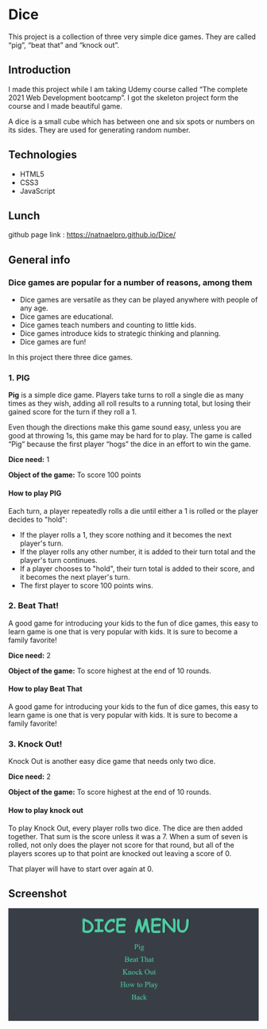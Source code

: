 # Dice
This project is a collection of three very simple dice games. They are called “pig”, “beat that” and “knock out”. 

## Introduction
I made this project while I am taking Udemy course called “The complete 2021 Web Development bootcamp”. I got the skeleton project form the course and I made beautiful game. 

A dice is a small cube which has between one and six spots or numbers on its sides. They are used for generating random number.

## Technologies
* HTML5
* CSS3
* JavaScript

## Lunch
github page link : https://natnaelpro.github.io/Dice/

## General info
### Dice games are popular for a number of reasons, among them
* Dice games are versatile as they can be played anywhere with people of any age.
* Dice games are educational.
* Dice games teach numbers and counting to little kids.
* Dice games introduce kids to strategic thinking and planning. 
* Dice games are fun!

In this project there three dice games.

### 1. PIG
**Pig** is a simple dice game. Players take turns to roll a single die as many times as they wish, adding all roll results to a running total, but losing their gained score for the turn if they roll a 1.  

Even though the directions make this game sound easy, unless you are good at throwing 1s, this game may be hard for to play. The game is called “Pig” because the first player “hogs” the dice in an effort to win the game.  

**Dice need:** 1  

**Object of the game:** To score 100 points  

#### How to play PIG
Each turn, a player repeatedly rolls a die until either a 1 is rolled or the player decides to "hold":
* If the player rolls a 1, they score nothing and it becomes the next player's turn.
* If the player rolls any other number, it is added to their turn total and the player's turn continues.
* If a player chooses to "hold", their turn total is added to their score, and it becomes the next player's turn.
* The first player to score 100 points wins.

### 2. Beat That!
A good game for introducing your kids to the fun of dice games, this easy to learn game is one that is very popular with kids. It is sure to become a family favorite!  

**Dice need:** 2  

**Object of the game:** To score highest at the end of 10 rounds.  

#### How to play Beat That
A good game for introducing your kids to the fun of dice games, this easy to learn game is one that is very popular with kids. It is sure to become a family favorite!

### 3. Knock Out!
Knock Out is another easy dice game that needs only two dice.  

**Dice need:** 2  

**Object of the game:** To score highest at the end of 10 rounds. 

#### How to play knock out 
To play Knock Out, every player rolls two dice. The dice are then added together. That sum is the score unless it was a 7. When a sum of seven is rolled, not only does the player not score for that round, but all of the players scores up to that point are knocked out leaving a score of 0.  

That player will have to start over again at 0.  

## Screenshot 

![beat_that](images/menu.png)


